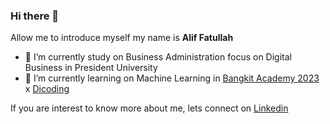 ### Hi there 👋

Allow me to introduce myself my name is **Alif Fatullah**

- 🔭 I’m currently study on Business Administration focus on Digital Business in President University
- 🌱 I’m currently learning on Machine Learning in [Bangkit Academy 2023](https://grow.google/intl/id_id/bangkit/?tab=machine-learning) x [Dicoding](https://www.dicoding.com)

If you are interest to know more about me, lets connect on [Linkedin](https://www.linkedin.com/in/aliffatullah/)
